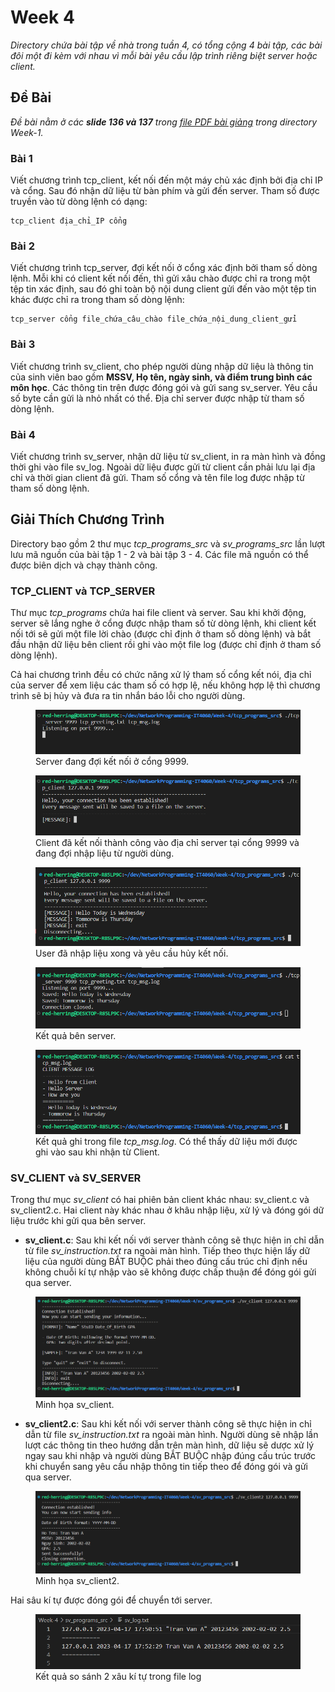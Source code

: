 # Week 4

*Directory chứa bài tập về nhà trong tuần 4, có tổng cộng 4 bài tập, các bài đôi một đi kèm với nhau vì mỗi bài yêu cầu lập trình riêng biệt server hoặc client.*

## Đề Bài

*Đề bài nằm ở các **slide 136 và 137** trong [file PDF bài giảng](../Week-1/Lap_trinh_mang_IT4060.pdf) trong directory Week-1.*

### Bài 1

Viết chương trình tcp_client, kết nối đến một máy chủ xác định bởi địa chỉ IP và cổng. Sau đó nhận dữ liệu từ bàn phím và gửi đến server. Tham số được
truyền vào từ dòng lệnh có dạng:

```
tcp_client địa_chỉ_IP cổng
```

### Bài 2

Viết chương trình tcp_server, đợi kết nối ở cổng xác định bởi tham số dòng lệnh. Mỗi khi có client kết nối đến, thì gửi xâu chào được chỉ ra trong một tệp tin xác định, sau đó ghi toàn bộ nội dung client gửi đến vào một tệp tin khác được chỉ ra trong tham số dòng lệnh:

```
tcp_server cổng file_chứa_câu_chào file_chứa_nội_dung_client_gửi
```

### Bài 3

Viết chương trình sv_client, cho phép người dùng nhập dữ liệu là thông tin của sinh viên bao gồm **MSSV, Họ tên, ngày sinh, và điểm trung bình các môn học**. Các thông tin trên được đóng gói và gửi sang sv_server. Yêu cầu số byte cần gửi là nhỏ nhất có thể. Địa chỉ server được nhập từ tham số dòng lệnh.

### Bài 4

Viết chương trình sv_server, nhận dữ liệu từ sv_client, in ra màn hình và đồng thời ghi vào file sv_log. Ngoài dữ liệu được gửi từ client cần phải lưu
lại địa chỉ và thời gian client đã gửi. Tham số cổng và tên file log được nhập từ tham số dòng lệnh.

## Giải Thích Chương Trình

Directory bao gồm 2 thư mục *tcp_programs_src* và *sv_programs_src* lần lượt lưu mã nguồn của bài tập 1 - 2 và bài tập 3 - 4. Các file mã nguồn có thể được biên dịch và chạy thành công.

### TCP_CLIENT và TCP_SERVER

Thư mục *tcp_programs* chứa hai file client và server. Sau khi khởi động, server sẽ lắng nghe ở cổng được nhập tham số từ dòng lệnh, khi client kết nối tới sẽ gửi một file lời chào (được chỉ định ở tham số dòng lệnh) và bắt đầu nhận dữ liệu bên client rồi ghi vào một file log (được chỉ định ở tham số dòng lệnh).

Cả hai chương trình đều có chức năng xử lý tham số cổng kết nói, địa chỉ của server để xem liệu các tham số có hợp lệ, nếu không hợp lệ thì chương trình sẽ bị hủy và đưa ra tin nhắn báo lỗi cho người dùng.

<figure>
  <img src="../_img/W4-tcp-server-demo1.png" alt="Server Listening"/>
  <figcaption>Server đang đợi kết nối ở cổng 9999.</figcaption>
</figure>

<figure>
  <img src="../_img/W4-tcp-client-demo1.png" alt="Client Connected"/>
  <figcaption>Client đã kết nối thành công vào địa chỉ server tại cổng 9999 và đang đợi nhập liệu từ người dùng.</figcaption>
</figure>

<figure>
  <img src="../_img/W4-tcp-client-demo2.png" alt="Client sent"/>
  <figcaption>User đã nhập liệu xong và yêu cầu hủy kết nối.</figcaption>
</figure>

<figure>
  <img src="../_img/W4-tcp-server-demo2.png" alt="Server completed"/>
  <figcaption>Kết quả bên server.</figcaption>
</figure>

<figure>
  <img src="../_img/W4-tcp-log-result.png" alt="Log file"/>
  <figcaption>Kết quả ghi trong file <i>tcp_msg.log</i>. Có thể thấy dữ liệu mới được ghi vào sau khi nhận từ Client.</figcaption>
</figure>


### SV_CLIENT và SV_SERVER

Trong thư mục *sv_client* có hai phiên bản client khác nhau: sv_client.c và sv_client2.c. Hai client này khác nhau ở khâu nhập liệu, xử lý và đóng gói dữ liệu trước khi gửi qua bên server.

* **sv_client.c**: Sau khi kết nối với server thành công sẽ thực hiện in chỉ dẫn từ file *sv_instruction.txt* ra ngoài màn hình. Tiếp theo thực hiện lấy dữ liệu của người dùng BẮT BUỘC phải theo đúng cấu trúc chỉ định nếu không chuỗi kí tự nhập vào sẽ không được chấp thuận để đóng gói gửi qua server.

<figure>
  <img src="../_img/W4-client-input.png" alt="sv_client demo"/>
  <figcaption>Minh họa sv_client.</figcaption>
</figure>

* **sv_client2.c**: Sau khi kết nối với server thành công sẽ thực hiện in chỉ dẫn từ file *sv_instruction.txt* ra ngoài màn hình. Người dùng sẽ nhập lần lượt các thông tin theo hướng dẫn trên màn hình, dữ liệu sẽ dược xử lý ngay sau khi nhập và người dùng BẮT BUỘC nhập đúng cấu trúc trước khi chuyển sang yêu cầu nhập thông tin tiếp theo để đóng gói và gửi qua server.

<figure>
  <img src="../_img/W4-client2-input.png" alt="sv_client2 demo"/>
  <figcaption>Minh họa sv_client2.</figcaption>
</figure>

Hai sâu kí tự được đóng gói để chuyển tới server.

<figure>
  <img src="../_img/W4-result-packages.png" alt="result comparison"/>
  <figcaption>Kết quả so sánh 2 xâu kí tự trong file log</figcaption>
</figure>